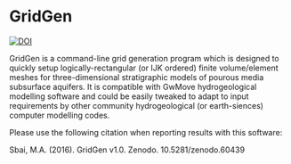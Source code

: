 # GridGen
[![DOI](https://zenodo.org/badge/23898/Sbai7/GridGen.svg)](https://zenodo.org/badge/latestdoi/23898/Sbai7/GridGen)

GridGen is a command-line grid generation program which is designed to quickly setup logically-rectangular (or IJK ordered) finite volume/element meshes for three-dimensional stratigraphic models of pourous media subsurface aquifers. It is compatible with GwMove hydrogeological modelling software and could be easily tweaked to adapt to input requirements by other community hydrogeological (or earth-siences) computer modelling codes. 

Please use the following citation when reporting results with this software:

Sbai, M.A. (2016). GridGen v1.0. Zenodo. 10.5281/zenodo.60439 
